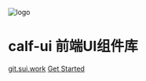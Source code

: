 ![logo](https://res.sui.com/img/common/logo-s.png) 
# calf-ui 前端UI组件库

[git.sui.work](http://git.sui.work/tao_liu/calf-ui)
[Get Started](/md/tutorial.md)


